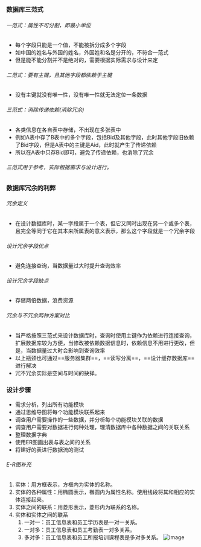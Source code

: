 ### 数据库三范式
###### 一范式：属性不可分割，即最小单位
- 每个字段只能是一个值，不能被拆分成多个字段
- 如中国的姓名与外国的姓名，外国姓和名是分开的，不符合一范式
- 但是能不能分割并不是绝对的，需要根据实际需求与设计来定
###### 二范式：要有主键，且其他字段都依赖于主键
- 没有主键就没有唯一性，没有唯一性就无法定位一条数据
###### 三范式：消除传递依赖(消除冗余)
- 各类信息在各自表中存储，不出现在多张表中
- 例如A表中存了B表中的多个字段，包括Bid及其他字段，此时其他字段旧依赖了Bid字段，但是A表中的主键是Aid，此时就产生了传递依赖
- 所以在A表中只存Bid即可，避免了传递依赖，也消除了冗余
###### 三范式用于参考，实际根据需求与设计进行。
### 数据库冗余的利弊
###### 冗余定义
- 在设计数据库时，某一字段属于一个表，但它又同时出现在另一个或多个表，且完全等同于它在其本来所属表的意义表示，那么这个字段就是一个冗余字段
###### 设计冗余字段优点
- 避免连接查询，当数据量过大时提升查询效率
###### 设计冗余字段缺点
- 存储两倍数据，浪费资源
###### 冗余与不冗余两种方案对比
- 当严格按照三范式来设计数据库时，查询时使用主键作为依赖进行连接查询，扩展数据库较为方便，当修改被依赖数据信息时，依赖信息不用进行更改，但是，当数据量过大时会影响到查询效率
- 以上瓶颈也可通过==服务器集群==，==读写分离==，==设计缓存数据库==进行解决
- 冗不冗余实际是空间与时间的抉择。
### 设计步骤
- 需求分析，列出所有功能模块
- 通过思维导图将每个功能模块联系起来
- 调查用户需要操作的一些数据，并分析每个功能模块关联的数据
- 调查用户需要对数据进行何种处理，理清数据库中各种数据之间的关联关系
- 整理数据字典
- 使用ER图画出表与表之间的关系
- 将建好的表进行数据流的测试
###### E-R图补充
1. 实体：用方框表示，方框内为实体的名称。
2. 实体的各种属性：用椭圆表示，椭圆内为属性名称。使用线段将其和相应的实体连接起来。
3. 实体之间的联系：用菱形表示，菱形内为联系的名称。
4. 实体和实体之间的联系
    1. 一对一：员工信息表和员工学历表是一对一关系。
    2. 一对多：员工信息表和员工考勤表一对多关系。
    3. 多对多：员工信息表和员工所报培训课程表是多对多关系。
![image](https://img-blog.csdn.net/20180724181958696?watermark/2/text/aHR0cHM6Ly9ibG9nLmNzZG4ubmV0L20wXzM4MDA0NjE5/font/5a6L5L2T/fontsize/400/fill/I0JBQkFCMA==/dissolve/70)
